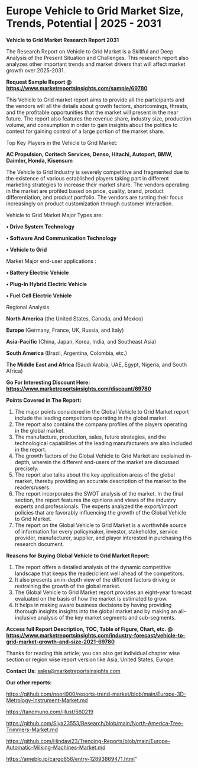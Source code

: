 # Europe Vehicle to Grid Market Size, Trends, Potential | 2025 - 2031

<strong>Vehicle to Grid Market Research Report 2031</strong>

The Research Report on Vehicle to Grid Market is a Skillful and Deep Analysis of the Present Situation and Challenges. This research report also analyzes other important trends and market drivers that will affect market growth over 2025-2031.

<strong>Request Sample Report @ <a href=https://www.marketreportsinsights.com/sample/69780>https://www.marketreportsinsights.com/sample/69780</a></strong>

This Vehicle to Grid market report aims to provide all the participants and the vendors will all the details about growth factors, shortcomings, threats, and the profitable opportunities that the market will present in the near future. The report also features the revenue share, industry size, production volume, and consumption in order to gain insights about the politics to contest for gaining control of a large portion of the market share.

Top Key Players in the Vehicle to Grid Market:

<strong>AC Propulsion, Coritech Services, Denso, Hitachi, Autoport, BMW, Daimler, Honda, Kisensum</strong>

The Vehicle to Grid Industry is severely competitive and fragmented due to the existence of various established players taking part in different marketing strategies to increase their market share. The vendors operating in the market are profiled based on price, quality, brand, product differentiation, and product portfolio. The vendors are turning their focus increasingly on product customization through customer interaction.

Vehicle to Grid Market Major Types are:

<strong>• Drive System Technology

• Software And Communication Technology

• Vehicle to Grid</strong>

Market Major end-user applications :

<strong>• Battery Electric Vehicle

• Plug-In Hybrid Electric Vehicle

• Fuel Cell Electric Vehicle</strong>

Regional Analysis

</u><strong><b>North America</b></strong> (the United States, Canada, and Mexico)

<strong><b>Europe </b></strong>(Germany, France, UK, Russia, and Italy)

<strong><b>Asia-Pacific</b></strong> (China, Japan, Korea, India, and Southeast Asia)

<strong><b>South America</b></strong> (Brazil, Argentina, Colombia, etc.)

<strong><b>The Middle East and Africa</b></strong> (Saudi Arabia, UAE, Egypt, Nigeria, and South Africa)

<strong>Go For Interesting Discount Here: <a href=https://www.marketreportsinsights.com/discount/69780>https://www.marketreportsinsights.com/discount/69780</a></strong>

<strong>Points Covered in The Report:</strong>
<ol>
  <li>The major points considered in the Global Vehicle to Grid Market report include the leading competitors operating in the global market.</li>
  <li>The report also contains the company profiles of the players operating in the global market.</li>
  <li>The manufacture, production, sales, future strategies, and the technological capabilities of the leading manufacturers are also included in the report.</li>
  <li>The growth factors of the Global Vehicle to Grid Market are explained in-depth, wherein the different end-users of the market are discussed precisely.</li>
  <li>The report also talks about the key application areas of the global market, thereby providing an accurate description of the market to the readers/users.</li>
  <li>The report incorporates the SWOT analysis of the market. In the final section, the report features the opinions and views of the industry experts and professionals. The experts analyzed the export/import policies that are favorably influencing the growth of the Global Vehicle to Grid Market.</li>
  <li>The report on the Global Vehicle to Grid Market is a worthwhile source of information for every policymaker, investor, stakeholder, service provider, manufacturer, supplier, and player interested in purchasing this research document.</li>
</ol>
<strong>Reasons for Buying Global Vehicle to Grid Market Report:</strong>

<ol>
  <li>The report offers a detailed analysis of the dynamic competitive landscape that keeps the reader/client well ahead of the competitors.</li>
  <li>It also presents an in-depth view of the different factors driving or restraining the growth of the global market.</li>
  <li>The Global Vehicle to Grid Market report provides an eight-year forecast evaluated on the basis of how the market is estimated to grow.</li>
  <li>It helps in making aware business decisions by having providing thorough insights insights into the global market and by making an all-inclusive analysis of the key market segments and sub-segments.</li>
</ol>
<strong>Access full Report Description, TOC, Table of Figure, Chart, etc. @ <a href=https://www.marketreportsinsights.com/industry-forecast/vehicle-to-grid-market-growth-and-size-2021-69780>https://www.marketreportsinsights.com/industry-forecast/vehicle-to-grid-market-growth-and-size-2021-69780</a></strong>


Thanks for reading this article; you can also get individual chapter wise section or region wise report version like Asia, United States, Europe.

<strong>Contact Us:</strong>
sales@marketreportsinsights.com

<strong>Our other reports:</strong>

<a href=https://github.com/noori900/reports-trend-market/blob/main/Europe-3D-Metrology-Instrument-Market.md>https://github.com/noori900/reports-trend-market/blob/main/Europe-3D-Metrology-Instrument-Market.md</a>

<a href=https://tanomuno.com/illust/560219>https://tanomuno.com/illust/560219</a>

<a href=https://github.com/Siya23553/Research/blob/main/North-America-Tree-Trimmers-Market.md>https://github.com/Siya23553/Research/blob/main/North-America-Tree-Trimmers-Market.md</a>

<a href=https://github.com/Hindavi23/Trending-Reports/blob/main/Europe-Automatic-Milking-Machines-Market.md>https://github.com/Hindavi23/Trending-Reports/blob/main/Europe-Automatic-Milking-Machines-Market.md</a>

<a href=https://ameblo.jp/cargo656/entry-12893869471.html>https://ameblo.jp/cargo656/entry-12893869471.html</a>"

